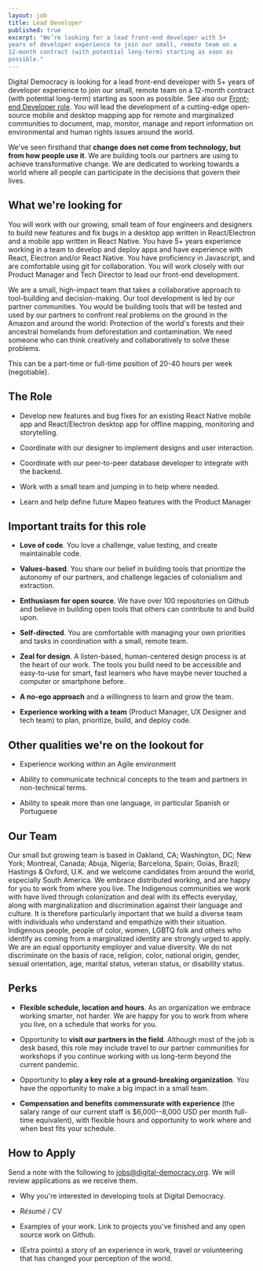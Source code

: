 ```yaml
---
layout: job
title: Lead Developer
published: true
excerpt: "We’re looking for a lead front-end developer with 5+
years of developer experience to join our small, remote team on a
12-month contract (with potential long-term) starting as soon as
possible."
---
```

Digital Democracy is looking for a lead front-end developer with 5+
years of developer experience to join our small, remote team on a
12-month contract (with potential long-term) starting as soon as
possible. See also our [Front-end Developer
role](https://www.digital-democracy.org/jobs). You will lead the
development of a cutting-edge open-source mobile and desktop mapping app
for remote and marginalized communities to document, map, monitor,
manage and report information on environmental and human rights issues
around the world.

We've seen firsthand that **change does not come from technology, but
from how people use it**. We are building tools our partners are using
to achieve transformative change. We are dedicated to working towards a
world where all people can participate in the decisions that govern
their lives.

What we're looking for
----------------------

You will work with our growing, small team of four engineers and
designers to build new features and fix bugs in a desktop app written in
React/Electron and a mobile app written in React Native. You have 5+
years experience working in a team to develop and deploy apps and have
experience with React, Electron and/or React Native. You have
proficiency in Javascript, and are comfortable using git for
collaboration. You will work closely with our Product Manager and Tech
Director to lead our front-end development.

We are a small, high-impact team that takes a collaborative approach to
tool-building and decision-making. Our tool development is led by our
partner communities. You would be building tools that will be tested and
used by our partners to confront real problems on the ground in the
Amazon and around the world: Protection of the world's forests and their
ancestral homelands from deforestation and contamination. We need
someone who can think creatively and collaboratively to solve these
problems.

This can be a part-time or full-time position of 20-40 hours per week
(negotiable).

The Role
--------

- Develop new features and bug fixes for an existing React Native mobile app and React/Electron desktop app for offline mapping, monitoring and storytelling.

- Coordinate with our designer to implement designs and user interaction.

- Coordinate with our peer-to-peer database developer to integrate with the backend.

- Work with a small team and jumping in to help where needed.

- Learn and help define future Mapeo features with the Product Manager

Important traits for this role
------------------------------

- **Love of code**. You love a challenge, value testing, and create maintainable code.

- **Values-based**. You share our belief in building tools that prioritize the autonomy of our partners, and challenge legacies of colonialism and extraction.

- **Enthusiasm for open source**. We have over 100 repositories on Github and believe in building open tools that others can contribute to and build upon.

- **Self-directed**. You are comfortable with managing your own priorities and tasks in coordination with a small, remote team.

- **Zeal for design**. A listen-based, human-centered design process is at the heart of our work. The tools you build need to be accessible and easy-to-use for smart, fast learners who have maybe never touched a computer or smartphone before.

- **A no-ego approach** and a willingness to learn and grow the team.

- **Experience working with a team** (Product Manager, UX Designer and tech team) to plan, prioritize, build, and deploy code.

Other qualities we're on the lookout for
----------------------------------------

- Experience working within an Agile environment

- Ability to communicate technical concepts to the team and partners in non-technical terms.

- Ability to speak more than one language, in particular Spanish or Portuguese

Our Team
--------

Our small but growing team is based in Oakland, CA; Washington, DC; New
York; Montreal, Canada; Abuja, Nigeria; Barcelona, Spain; Goiás, Brazil;
Hastings & Oxford, U.K. and we welcome candidates from around the world,
especially South America. We embrace distributed working, and are happy
for you to work from where you live. The Indigenous communities we work
with have lived through colonization and deal with its effects everyday,
along with marginalization and discrimination against their language and
culture. It is therefore particularly important that we build a diverse
team with individuals who understand and empathize with their situation.
Indigenous people, people of color, women, LGBTQ folk and others who
identify as coming from a marginalized identity are strongly urged to
apply. We are an equal opportunity employer and value diversity. We do
not discriminate on the basis of race, religion, color, national origin,
gender, sexual orientation, age, marital status, veteran status, or
disability status.

Perks
-----

- **Flexible schedule, location and hours**. As an organization we embrace working smarter, not harder. We are happy for you to work from where you live, on a schedule that works for you.

- Opportunity to **visit our partners in the field**. Although most of the job is desk based, this role may include travel to our partner communities for workshops if you continue working with us long-term beyond the current pandemic.

- Opportunity to **play a key role at a ground-breaking organization**. You have the opportunity to make a big impact in a small team.

- **Compensation and benefits commensurate with experience** (the salary range of our current staff is $6,000--8,000 USD per month full-time equivalent), with flexible hours and opportunity to work where and when best fits your schedule.

How to Apply
------------

Send a note with the following to
[jobs@digital-democracy.org](mailto:jobs@digital-democracy.org).
We will review applications as we receive them.

- Why you're interested in developing tools at Digital Democracy.

- *Résumé* / CV

- Examples of your work. Link to projects you've finished and any open source work on Github.

- (Extra points) a story of an experience in work, travel or volunteering that has changed your perception of the world.
